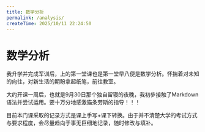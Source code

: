 ```yaml
---
title: 数学分析
permalink: /analysis/
createTime: 2025/10/11 22:24:50
---
```


# 数学分析

​	我升学并完成军训后，上的第一堂课也是第一堂早八便是数学分析。怀揣着对未知的向往，对新生活的期盼拿起纸笔，前往教室。

​	大约开课一周后，也就是9月30日那个独自留寝的夜晚，我初步接触了Markdown语法并尝试运用。要十万分地感激猫条劳斯的指导！！！

​	目前本门课采取的记录方式是课上手写+课下转换。由于并不清楚大学的考试方式与要求程度，会尽量趋向于事无巨细地记录，随时修改与填补。